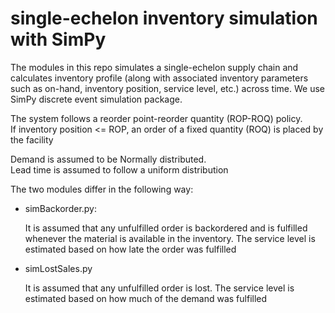 # single-echelon inventory simulation with SimPy

The modules in this repo simulates a single-echelon supply chain
and calculates inventory profile (along with associated inventory 
parameters such as on-hand, inventory position, service level, etc.) 
across time.  We use SimPy discrete event simulation package.

The system follows a reorder point-reorder quantity (ROP-ROQ) policy.  
If inventory position <= ROP, an order of a fixed quantity (ROQ)
is placed by the facility

Demand is assumed to be Normally distributed.  
Lead time is assumed to follow a uniform distribution

The two modules differ in the following way:

* simBackorder.py:

    It is assumed that any unfulfilled order is backordered
    and is fulfilled whenever the material is available in the 
    inventory.  The service level is estimated based on how 
    late the order was fulfilled

* simLostSales.py

    It is assumed that any unfulfilled order is lost.  The 
    service level is estimated based on how much of the 
    demand was fulfilled

